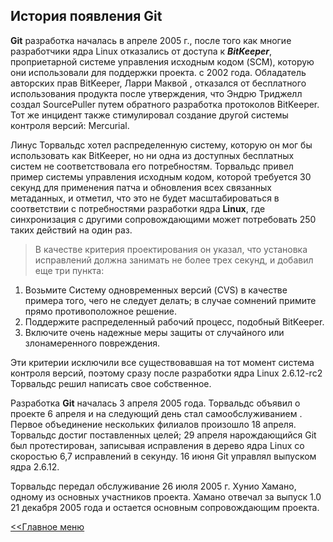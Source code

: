 ## История появления Git

**Git** разработка началась в апреле 2005 г., после того как многие разработчики ядра Linux отказались от доступа к ***BitKeeper***, проприетарной системе управления исходным кодом (SCM), которую они использовали для поддержки проекта. с 2002 года. Обладатель авторских прав BitKeeper, Ларри Маквой , отказался от бесплатного использования продукта после утверждения, что Эндрю Триджелл создал SourcePuller путем обратного разработка протоколов BitKeeper. Тот же инцидент также стимулировал создание другой системы контроля версий: Mercurial. 

Линус Торвальдс хотел распределенную систему, которую он мог бы использовать как BitKeeper, но ни одна из доступных бесплатных систем не соответствовала его потребностям. Торвальдс привел пример системы управления исходным кодом, которой требуется 30 секунд для применения патча и обновления всех связанных метаданных, и отметил, что это не будет масштабироваться в соответствии с потребностями разработки ядра **Linux**, где синхронизация с другими сопровождающими может потребовать 250 таких действий на один раз.

> В качестве критерия проектирования он указал, что установка исправлений должна занимать не более трех секунд, и добавил еще три пункта:

1. Возьмите Систему одновременных версий (CVS)
в качестве примера того, чего не следует делать;
в случае сомнений примите прямо противоположное решение.
2. Поддержите распределенный рабочий процесс, подобный BitKeeper.
3. Включите очень надежные меры защиты от случайного или злонамеренного повреждения.

 Эти критерии исключили все существовавшая на тот момент система контроля версий, поэтому сразу после разработки ядра Linux 2.6.12-rc2 Торвальдс решил написать свое собственное.

Разработка **Git** началась 3 апреля 2005 года. Торвальдс объявил о проекте 6 апреля и на следующий день стал самообслуживанием . Первое объединение нескольких филиалов произошло 18 апреля. Торвальдс достиг поставленных целей; 29 апреля нарождающийся Git был протестирован, записывая исправления в дерево ядра Linux со скоростью 6,7 исправлений в секунду. 16 июня Git управлял выпуском ядра 2.6.12.

Торвальдс передал обслуживание 26 июля 2005 г. Хунио Хамано, одному из основных участников проекта. Хамано отвечал за выпуск 1.0 21 декабря 2005 года и остается основным сопровождающим проекта.

[<<Главное меню](./readme.md)
